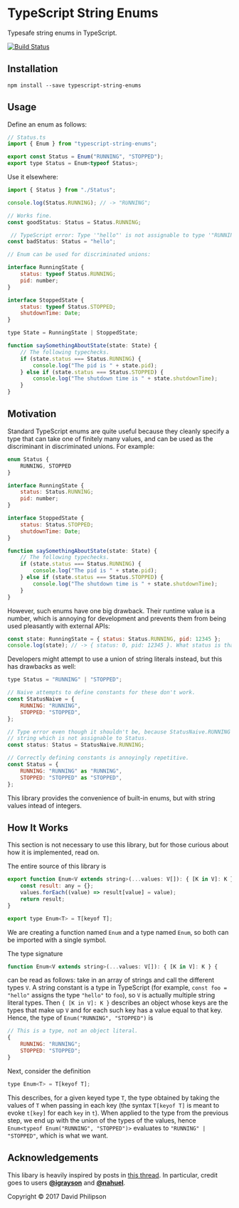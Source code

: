 # TypeScript String Enums

Typesafe string enums in TypeScript.

[![Build Status](https://travis-ci.org/dphilipson/typescript-string-enums.svg?branch=master)](https://travis-ci.org/dphilipson/typescript-string-enums)

## Installation

```
npm install --save typescript-string-enums
```

## Usage

Define an enum as follows:
``` javascript
// Status.ts
import { Enum } from "typescript-string-enums";

export const Status = Enum("RUNNING", "STOPPED");
export type Status = Enum<typeof Status>;
```
Use it elsewhere:
``` javascript
import { Status } from "./Status";

console.log(Status.RUNNING); // -> "RUNNING";

// Works fine.
const goodStatus: Status = Status.RUNNING;

 // TypeScript error: Type '"hello"' is not assignable to type '"RUNNING" | "STOPPED"'
const badStatus: Status = "hello";

// Enum can be used for discriminated unions:

interface RunningState {
    status: typeof Status.RUNNING;
    pid: number;
}

interface StoppedState {
    status: typeof Status.STOPPED;
    shutdownTime: Date;
}

type State = RunningState | StoppedState;

function saySomethingAboutState(state: State) {
    // The following typechecks.
    if (state.status === Status.RUNNING) {
        console.log("The pid is " + state.pid);
    } else if (state.status === Status.STOPPED) {
        console.log("The shutdown time is " + state.shutdownTime);
    }
}
```

## Motivation

Standard TypeScript enums are quite useful because they cleanly specify a type that can take one of
finitely many values, and can be used as the discriminant in discriminated unions. For example:
``` javascript
enum Status {
    RUNNING, STOPPED
}

interface RunningState {
    status: Status.RUNNING;
    pid: number;
}

interface StoppedState {
    status: Status.STOPPED;
    shutdownTime: Date;
}

function saySomethingAboutState(state: State) {
    // The following typechecks.
    if (state.status === Status.RUNNING) {
        console.log("The pid is " + state.pid);
    } else if (state.status === Status.STOPPED) {
        console.log("The shutdown time is " + state.shutdownTime);
    }
}
```
However, such enums have one big drawback. Their runtime value is a number, which is annoying for
development and prevents them from being used pleasantly with external APIs:
``` javascript
const state: RunningState = { status: Status.RUNNING, pid: 12345 };
console.log(state); // -> { status: 0, pid: 12345 }. What status is that again?
```
Developers might attempt to use a union of string literals instead, but this has drawbacks as well:
``` javascript
type Status = "RUNNING" | "STOPPED";

// Naive attempts to define constants for these don't work.
const StatusNaive = {
    RUNNING: "RUNNING",
    STOPPED: "STOPPED",
};

// Type error even though it shouldn't be, because StatusNaive.RUNNING has type
// string which is not assignable to Status.
const status: Status = StatusNaive.RUNNING;

// Correctly defining constants is annoyingly repetitive.
const Status = {
    RUNNING: "RUNNING" as "RUNNING",
    STOPPED: "STOPPED" as "STOPPED",
};
```
This library provides the convenience of built-in enums, but with string values intead of integers.

## How It Works

This section is not necessary to use this library, but for those curious about how it is implemented, read on.

The entire source of this library is
``` javascript
export function Enum<V extends string>(...values: V[]): { [K in V]: K } {
    const result: any = {};
    values.forEach((value) => result[value] = value);
    return result;
}

export type Enum<T> = T[keyof T];
```
We are creating a function named `Enum` and a type named `Enum`, so both can be imported with a single symbol.

The type signature
``` javascript
function Enum<V extends string>(...values: V[]): { [K in V]: K } {
```
can be read as follows: take in an array of strings and call the different types `V`. A string
constant is a type in TypeScript (for example, `const foo = "hello"` assigns the type `"hello"`
to `foo`), so `V` is actually multiple string literal types. Then `{ [K in V]: K }` describes an
object whose keys are the types that make up `V` and for each such key has a value equal to that
key. Hence, the type of `Enum("RUNNING", "STOPPED")` is
``` javascript
// This is a type, not an object literal.
{
    RUNNING: "RUNNING";
    STOPPED: "STOPPED";
}
```
Next, consider the definition
``` javascript
type Enum<T> = T[keyof T];
```
This describes, for a given keyed type `T`, the type obtained by taking the values of `T` when
passing in each key (the syntax `T[keyof T]` is meant to evoke `t[key]` for each `key` in `t`). When
applied to the type from the previous step, we end up with the union of the types of the values,
hence `Enum<typeof Enum("RUNNING", "STOPPED")>` evaluates to `"RUNNING" | "STOPPED"`, which is what
we want.

## Acknowledgements

This libary is heavily inspired by posts in
[this thread](https://github.com/Microsoft/TypeScript/issues/3192). In particular, credit goes to
users **[@igrayson](https://github.com/igrayson)** and **[@nahuel](https://github.com/nahuel)**.

Copyright © 2017 David Philipson
